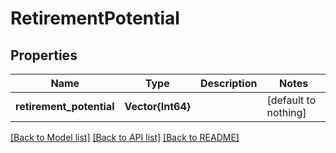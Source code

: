 # RetirementPotential


## Properties
Name | Type | Description | Notes
------------ | ------------- | ------------- | -------------
**retirement_potential** | **Vector{Int64}** |  | [default to nothing]


[[Back to Model list]](../README.md#models) [[Back to API list]](../README.md#api-endpoints) [[Back to README]](../README.md)


